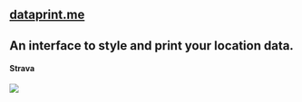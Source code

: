 ## [dataprint.me](http://dataprint.me)
## An interface to style and print your location data.
#### Strava
![](https://mapbox-bobby-image.s3.amazonaws.com/img7980195.png)